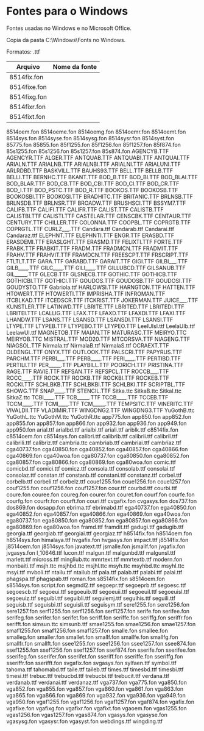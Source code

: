 # Fontes para o Windows

Fontes usadas no Windows e no Microsoft Office.

Copia da pasta C:\Windows\Fonts no Windows.

Formatos: .ttf

| Arquivo | Nome da fonte|
|---------|--------------|
|8514fix.fon||
|8514fixe.fon||
|8514fixg.fon||
|8514fixr.fon||
|8514fixt.fon||
8514oem.fon
8514oeme.fon
8514oemg.fon
8514oemr.fon
8514oemt.fon
8514sys.fon
8514syse.fon
8514sysg.fon
8514sysr.fon
8514syst.fon
85775.fon
85855.fon
85f1255.fon
85f1256.fon
85f1257.fon
85f874.fon
85s1255.fon
85s1256.fon
85s1257.fon
85s874.fon
AGENCYB.TTF
AGENCYR.TTF
ALGER.TTF
ANTQUAB.TTF
ANTQUABI.TTF
ANTQUAI.TTF
ARIALN.TTF
ARIALNB.TTF
ARIALNBI.TTF
ARIALNI.TTF
ARIALUNI.TTF
ARLRDBD.TTF
BASKVILL.TTF
BAUHS93.TTF
BELL.TTF
BELLB.TTF
BELLI.TTF
BERNHC.TTF
BKANT.TTF
BOD_B.TTF
BOD_BI.TTF
BOD_BLAI.TTF
BOD_BLAR.TTF
BOD_CB.TTF
BOD_CBI.TTF
BOD_CI.TTF
BOD_CR.TTF
BOD_I.TTF
BOD_PSTC.TTF
BOD_R.TTF
BOOKOS.TTF
BOOKOSB.TTF
BOOKOSBI.TTF
BOOKOSI.TTF
BRADHITC.TTF
BRITANIC.TTF
BRLNSB.TTF
BRLNSDB.TTF
BRLNSR.TTF
BROADW.TTF
BRUSHSCI.TTF
BSSYM7.TTF
CALIFB.TTF
CALIFI.TTF
CALIFR.TTF
CALIST.TTF
CALISTB.TTF
CALISTBI.TTF
CALISTI.TTF
CASTELAR.TTF
CENSCBK.TTF
CENTAUR.TTF
CENTURY.TTF
CHILLER.TTF
COLONNA.TTF
COOPBL.TTF
COPRGTB.TTF
COPRGTL.TTF
CURLZ___.TTF
Candara.ttf
Candarab.ttf
Candarai.ttf
Candaraz.ttf
ELEPHNT.TTF
ELEPHNTI.TTF
ENGR.TTF
ERASBD.TTF
ERASDEMI.TTF
ERASLGHT.TTF
ERASMD.TTF
FELIXTI.TTF
FORTE.TTF
FRABK.TTF
FRABKIT.TTF
FRADM.TTF
FRADMCN.TTF
FRADMIT.TTF
FRAHV.TTF
FRAHVIT.TTF
FRAMDCN.TTF
FREESCPT.TTF
FRSCRIPT.TTF
FTLTLT.TTF
GARA.TTF
GARABD.TTF
GARAIT.TTF
GIGI.TTF
GILBI___.TTF
GILB____.TTF
GILC____.TTF
GILI____.TTF
GILLUBCD.TTF
GILSANUB.TTF
GIL_____.TTF
GLECB.TTF
GLSNECB.TTF
GOTHIC.TTF
GOTHICB.TTF
GOTHICBI.TTF
GOTHICI.TTF
GOUDOS.TTF
GOUDOSB.TTF
GOUDOSI.TTF
GOUDYSTO.TTF
Gabriola.ttf
HARLOWSI.TTF
HARNGTON.TTF
HATTEN.TTF
HTOWERT.TTF
HTOWERTI.TTF
IMPRISHA.TTF
INFROMAN.TTF
ITCBLKAD.TTF
ITCEDSCR.TTF
ITCKRIST.TTF
JOKERMAN.TTF
JUICE___.TTF
KUNSTLER.TTF
LATINWD.TTF
LBRITE.TTF
LBRITED.TTF
LBRITEDI.TTF
LBRITEI.TTF
LCALLIG.TTF
LFAX.TTF
LFAXD.TTF
LFAXDI.TTF
LFAXI.TTF
LHANDW.TTF
LSANS.TTF
LSANSD.TTF
LSANSDI.TTF
LSANSI.TTF
LTYPE.TTF
LTYPEB.TTF
LTYPEBO.TTF
LTYPEO.TTF
LeelUIsl.ttf
LeelaUIb.ttf
LeelawUI.ttf
MAGNETOB.TTF
MAIAN.TTF
MATURASC.TTF
MEIRYO.TTC
MEIRYOB.TTC
MISTRAL.TTF
MOD20.TTF
MTCORSVA.TTF
NIAGENG.TTF
NIAGSOL.TTF
Nirmala.ttf
NirmalaB.ttf
NirmalaS.ttf
OCRAEXT.TTF
OLDENGL.TTF
ONYX.TTF
OUTLOOK.TTF
PALSCRI.TTF
PAPYRUS.TTF
PARCHM.TTF
PERBI___.TTF
PERB____.TTF
PERI____.TTF
PERTIBD.TTF
PERTILI.TTF
PER_____.TTF
PLAYBILL.TTF
POORICH.TTF
PRISTINA.TTF
RAGE.TTF
RAVIE.TTF
REFSAN.TTF
REFSPCL.TTF
ROCCB___.TTF
ROCC____.TTF
ROCK.TTF
ROCKB.TTF
ROCKBI.TTF
ROCKEB.TTF
ROCKI.TTF
SCHLBKB.TTF
SCHLBKBI.TTF
SCHLBKI.TTF
SCRIPTBL.TTF
SHOWG.TTF
SNAP____.TTF
STENCIL.TTF
Sitka.ttc
SitkaB.ttc
SitkaI.ttc
SitkaZ.ttc
TCBI____.TTF
TCB_____.TTF
TCCB____.TTF
TCCEB.TTF
TCCM____.TTF
TCMI____.TTF
TCM_____.TTF
TEMPSITC.TTF
VINERITC.TTF
VIVALDII.TTF
VLADIMIR.TTF
WINGDNG2.TTF
WINGDNG3.TTF
YuGothB.ttc
YuGothL.ttc
YuGothM.ttc
YuGothR.ttc
app775.fon
app850.fon
app852.fon
app855.fon
app857.fon
app866.fon
app932.fon
app936.fon
app949.fon
app950.fon
arial.ttf
arialbd.ttf
arialbi.ttf
ariali.ttf
ariblk.ttf
c8514fix.fon
c8514oem.fon
c8514sys.fon
calibri.ttf
calibrib.ttf
calibrii.ttf
calibril.ttf
calibrili.ttf
calibriz.ttf
cambria.ttc
cambriab.ttf
cambriai.ttf
cambriaz.ttf
cga40737.fon
cga40850.fon
cga40852.fon
cga40857.fon
cga40866.fon
cga40869.fon
cga40woa.fon
cga80737.fon
cga80850.fon
cga80852.fon
cga80857.fon
cga80866.fon
cga80869.fon
cga80woa.fon
comic.ttf
comicbd.ttf
comici.ttf
comicz.ttf
consola.ttf
consolab.ttf
consolai.ttf
consolaz.ttf
constan.ttf
constanb.ttf
constani.ttf
constanz.ttf
corbel.ttf
corbelb.ttf
corbeli.ttf
corbelz.ttf
coue1255.fon
coue1256.fon
coue1257.fon
couf1255.fon
couf1256.fon
couf1257.fon
cour.ttf
courbd.ttf
courbi.ttf
coure.fon
couree.fon
coureg.fon
courer.fon
couret.fon
courf.fon
courfe.fon
courfg.fon
courfr.fon
courft.fon
couri.ttf
cvgafix.fon
cvgasys.fon
dos737.fon
dos869.fon
dosapp.fon
ebrima.ttf
ebrimabd.ttf
ega40737.fon
ega40850.fon
ega40852.fon
ega40857.fon
ega40866.fon
ega40869.fon
ega40woa.fon
ega80737.fon
ega80850.fon
ega80852.fon
ega80857.fon
ega80866.fon
ega80869.fon
ega80woa.fon
framd.ttf
framdit.ttf
gadugi.ttf
gadugib.ttf
georgia.ttf
georgiab.ttf
georgiai.ttf
georgiaz.ttf
h8514fix.fon
h8514oem.fon
h8514sys.fon
himalaya.ttf
hvgafix.fon
hvgasys.fon
impact.ttf
j8514fix.fon
j8514oem.fon
j8514sys.fon
javatext.ttf
jsmalle.fon
jsmallf.fon
jvgafix.fon
jvgasys.fon
l_10646.ttf
lucon.ttf
malgun.ttf
malgunbd.ttf
malgunsl.ttf
marlett.ttf
micross.ttf
mingliub.ttc
mmrtext.ttf
mmrtextb.ttf
modern.fon
monbaiti.ttf
msjh.ttc
msjhbd.ttc
msjhl.ttc
msyh.ttc
msyhbd.ttc
msyhl.ttc
msyi.ttf
mvboli.ttf
ntailu.ttf
ntailub.ttf
pala.ttf
palab.ttf
palabi.ttf
palai.ttf
phagspa.ttf
phagspab.ttf
roman.fon
s8514fix.fon
s8514oem.fon
s8514sys.fon
script.fon
segmdl2.ttf
segoepr.ttf
segoeprb.ttf
segoesc.ttf
segoescb.ttf
segoeui.ttf
segoeuib.ttf
segoeuii.ttf
segoeuil.ttf
segoeuisl.ttf
segoeuiz.ttf
seguibl.ttf
seguibli.ttf
seguiemj.ttf
seguihis.ttf
seguili.ttf
seguisb.ttf
seguisbi.ttf
seguisli.ttf
seguisym.ttf
sere1255.fon
sere1256.fon
sere1257.fon
serf1255.fon
serf1256.fon
serf1257.fon
serife.fon
serifee.fon
serifeg.fon
serifer.fon
serifet.fon
seriff.fon
seriffe.fon
seriffg.fon
seriffr.fon
serifft.fon
simsun.ttc
simsunb.ttf
smae1255.fon
smae1256.fon
smae1257.fon
smaf1255.fon
smaf1256.fon
smaf1257.fon
smalle.fon
smallee.fon
smalleg.fon
smaller.fon
smallet.fon
smallf.fon
smallfe.fon
smallfg.fon
smallfr.fon
smallft.fon
ssee1255.fon
ssee1256.fon
ssee1257.fon
ssee874.fon
ssef1255.fon
ssef1256.fon
ssef1257.fon
ssef874.fon
sserife.fon
sserifee.fon
sserifeg.fon
sserifer.fon
sserifet.fon
sseriff.fon
sseriffe.fon
sseriffg.fon
sseriffr.fon
sserifft.fon
svgafix.fon
svgasys.fon
sylfaen.ttf
symbol.ttf
tahoma.ttf
tahomabd.ttf
taile.ttf
taileb.ttf
times.ttf
timesbd.ttf
timesbi.ttf
timesi.ttf
trebuc.ttf
trebucbd.ttf
trebucbi.ttf
trebucit.ttf
verdana.ttf
verdanab.ttf
verdanai.ttf
verdanaz.ttf
vga737.fon
vga775.fon
vga850.fon
vga852.fon
vga855.fon
vga857.fon
vga860.fon
vga861.fon
vga863.fon
vga865.fon
vga866.fon
vga869.fon
vga932.fon
vga936.fon
vga949.fon
vga950.fon
vgaf1255.fon
vgaf1256.fon
vgaf1257.fon
vgaf874.fon
vgafix.fon
vgafixe.fon
vgafixg.fon
vgafixr.fon
vgafixt.fon
vgaoem.fon
vgas1255.fon
vgas1256.fon
vgas1257.fon
vgas874.fon
vgasys.fon
vgasyse.fon
vgasysg.fon
vgasysr.fon
vgasyst.fon
webdings.ttf
wingding.ttf


